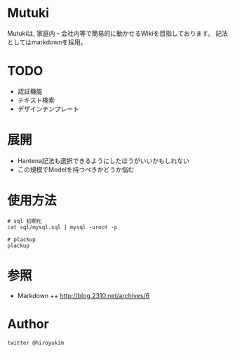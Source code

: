 # Mutuki 

Mutukiは, 家庭内・会社内等で簡易的に動かせるWikiを目指しております。
記法としてはmarkdownを採用。

# TODO 

+ 認証機能
+ テキスト検索
+ デザインテンプレート

# 展開 

+ Hantena記法も選択できるようにしたほうがいいかもしれない
+ この規模でModelを持つべきかどうか悩む

# 使用方法 

    # sql 初期化
    cat sql/mysql.sql | mysql -uroot -p

    # plackup
    plackup 
# 参照

+ Markdown
++ http://blog.2310.net/archives/6

# Author

    twitter @hiroyukim
